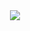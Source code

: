 <div align="center"> <img src="https://metrics.lecoq.io/wspbh?template=classic&config.timezone=Asia%2FShanghai"> </div>
